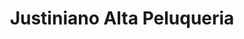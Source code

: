 ---
title: "Justiniano Alta Peluqueria"
url: /quito/justiniano-alta-peluqueria/
shop: peluquería
---